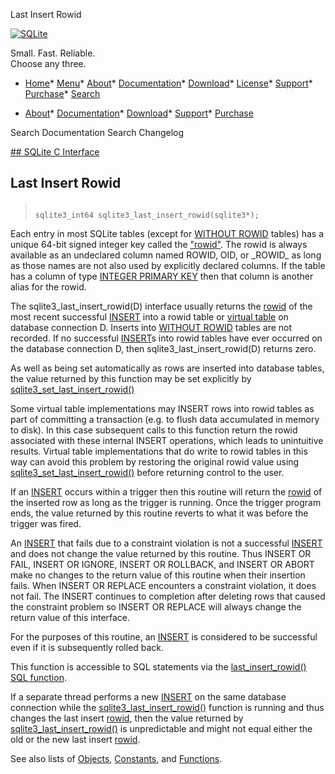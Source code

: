 




Last Insert Rowid




[![SQLite](../images/sqlite370_banner.gif)](../index.html)


Small. Fast. Reliable.  
Choose any three.


* [Home](../index.html)* [Menu](javascript:void(0))* [About](../about.html)* [Documentation](../docs.html)* [Download](../download.html)* [License](../copyright.html)* [Support](../support.html)* [Purchase](../prosupport.html)* [Search](javascript:void(0))




* [About](../about.html)* [Documentation](../docs.html)* [Download](../download.html)* [Support](../support.html)* [Purchase](../prosupport.html)






Search Documentation
Search Changelog









[## SQLite C Interface](../c3ref/intro.html)
## Last Insert Rowid




> ```
> 
> sqlite3_int64 sqlite3_last_insert_rowid(sqlite3*);
> 
> ```



Each entry in most SQLite tables (except for [WITHOUT ROWID](../withoutrowid.html) tables)
has a unique 64\-bit signed
integer key called the ["rowid"](../lang_createtable.html#rowid). The rowid is always available
as an undeclared column named ROWID, OID, or \_ROWID\_ as long as those
names are not also used by explicitly declared columns. If
the table has a column of type [INTEGER PRIMARY KEY](../lang_createtable.html#rowid) then that column
is another alias for the rowid.


The sqlite3\_last\_insert\_rowid(D) interface usually returns the [rowid](../lang_createtable.html#rowid) of
the most recent successful [INSERT](../lang_insert.html) into a rowid table or [virtual table](../vtab.html)
on database connection D. Inserts into [WITHOUT ROWID](../withoutrowid.html) tables are not
recorded. If no successful [INSERT](../lang_insert.html)s into rowid tables have ever occurred
on the database connection D, then sqlite3\_last\_insert\_rowid(D) returns
zero.


As well as being set automatically as rows are inserted into database
tables, the value returned by this function may be set explicitly by
[sqlite3\_set\_last\_insert\_rowid()](../c3ref/set_last_insert_rowid.html)


Some virtual table implementations may INSERT rows into rowid tables as
part of committing a transaction (e.g. to flush data accumulated in memory
to disk). In this case subsequent calls to this function return the rowid
associated with these internal INSERT operations, which leads to
unintuitive results. Virtual table implementations that do write to rowid
tables in this way can avoid this problem by restoring the original
rowid value using [sqlite3\_set\_last\_insert\_rowid()](../c3ref/set_last_insert_rowid.html) before returning
control to the user.


If an [INSERT](../lang_insert.html) occurs within a trigger then this routine will
return the [rowid](../lang_createtable.html#rowid) of the inserted row as long as the trigger is
running. Once the trigger program ends, the value returned
by this routine reverts to what it was before the trigger was fired.


An [INSERT](../lang_insert.html) that fails due to a constraint violation is not a
successful [INSERT](../lang_insert.html) and does not change the value returned by this
routine. Thus INSERT OR FAIL, INSERT OR IGNORE, INSERT OR ROLLBACK,
and INSERT OR ABORT make no changes to the return value of this
routine when their insertion fails. When INSERT OR REPLACE
encounters a constraint violation, it does not fail. The
INSERT continues to completion after deleting rows that caused
the constraint problem so INSERT OR REPLACE will always change
the return value of this interface.


For the purposes of this routine, an [INSERT](../lang_insert.html) is considered to
be successful even if it is subsequently rolled back.


This function is accessible to SQL statements via the
[last\_insert\_rowid() SQL function](../lang_corefunc.html#last_insert_rowid).


If a separate thread performs a new [INSERT](../lang_insert.html) on the same
database connection while the [sqlite3\_last\_insert\_rowid()](../c3ref/last_insert_rowid.html)
function is running and thus changes the last insert [rowid](../lang_createtable.html#rowid),
then the value returned by [sqlite3\_last\_insert\_rowid()](../c3ref/last_insert_rowid.html) is
unpredictable and might not equal either the old or the new
last insert [rowid](../lang_createtable.html#rowid).


See also lists of
 [Objects](../c3ref/objlist.html),
 [Constants](../c3ref/constlist.html), and
 [Functions](../c3ref/funclist.html).


